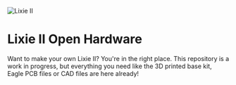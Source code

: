 ![Lixie II](https://i.imgur.com/G5l9iJk.png)

# Lixie II Open Hardware
Want to make your own Lixie II? You're in the right place. This repository is a work in progress, but everything you need like the 3D printed base kit, Eagle PCB files or CAD files are here already!
